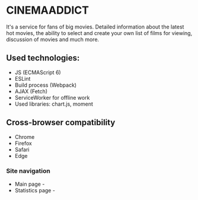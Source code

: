# CINEMAADDICT
It's a service for fans of big movies. Detailed information about the latest hot movies, the ability to select and create your own list of films for viewing, discussion of movies and much more.


## Used technologies: 
* JS (ECMAScript 6)
* ESLint
* Build process (Webpack)
* AJAX (Fetch)
* ServiceWorker for offline work
* Used libraries: chart.js, moment


## Cross-browser compatibility
* Chrome 
* Firefox 
* Safari 
* Edge 


### Site navigation 
* Main page - 
* Statistics page - 
